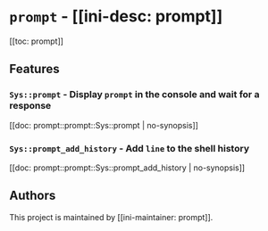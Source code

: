 # `prompt` - [[ini-desc: prompt]]

[[toc: prompt]]

## Features

### `Sys::prompt` - Display `prompt` in the console and wait for a response

[[doc: prompt::prompt::Sys::prompt | no-synopsis]]

### `Sys::prompt_add_history` - Add `line` to the shell history

[[doc: prompt::prompt::Sys::prompt_add_history | no-synopsis]]

## Authors

This project is maintained by [[ini-maintainer: prompt]].
